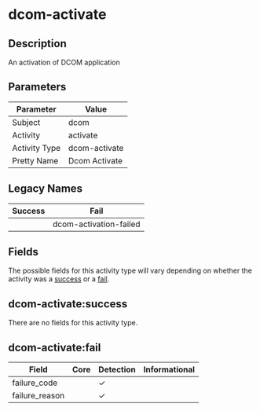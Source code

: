 dcom-activate
=============

Description
-----------
An activation of DCOM application

Parameters
----------
| Parameter     | Value         |
| ------------- | ------------- |
| Subject       | dcom          |
| Activity      | activate      |
| Activity Type | dcom-activate |
| Pretty Name   | Dcom Activate |

Legacy Names
------------
| Success | Fail                       |
| ------- | -------------------------- |
|         | dcom-activation-failed<br> |

Fields
------

The possible fields for this activity type will vary depending on whether the activity was a [success](#dcom-activatesuccess) or a [fail](#dcom-activatefail).


dcom-activate:success
---------------------

There are no fields for this activity type.


dcom-activate:fail
------------------

| Field          | Core | Detection | Informational |
| -------------- | ---- | --------- | ------------- |
| failure_code   |      | &#10003;  |               |
| failure_reason |      | &#10003;  |               |